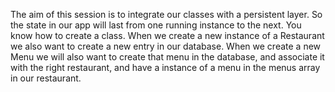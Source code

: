 The aim of this session is to integrate our classes with a persistent layer. So the state in our app will last from one running instance to the next. You know how to create a class. When we create a new instance of a Restaurant we also want to create a new entry in our database. When we create a new Menu we will also want to create that menu in the database, and associate it with the right restaurant, and have a instance of a menu in the menus array in our restaurant.